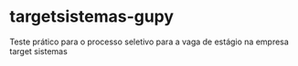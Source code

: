 # targetsistemas-gupy
 Teste prático para o processo seletivo para a vaga de estágio na empresa target sistemas
